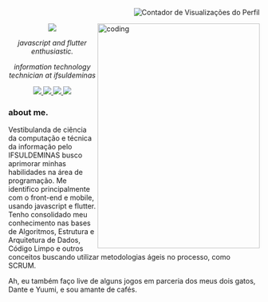 <p align="right">
 <img src="https://komarev.com/ghpvc/?username=naliferreira&color=C5472E" alt="Contador de Visualizações do Perfil">
</p>

<img
  alt="coding"
  align="right"
  width="325em"
  height="450em"
  src="https://c.tenor.com/AlUkiGkR2j8AAAAM/new-game-ahagon-umiko-programming.gif"
/>

<p align="center"><img src="https://readme-typing-svg.herokuapp.com/?lines=Hi,+dear!;I'm+Lívia+✨;Nice+to+meet+u.&color=%23ADBBC8&size=30&font=firacode&center=true">
</p>

<p align="center"><i> javascript and flutter enthusiastic. </i></p>
<p align="center"><i> information technology technician at ifsuldeminas </i></p>

<div align="center">
 <a href="mailto:analiviadesouza.contato@gmail.com">
  <img src="https://img.shields.io/badge/email-%2322272D?style=for-the-badge&logo=gmail">
 </a>
 
 <a href="https://www.linkedin.com/in/naliferreira/">
  <img src="https://img.shields.io/badge/linkedin-%2322272D?style=for-the-badge&logo=linkedin">
 </a>
 
 <a href="https://api.whatsapp.com/send?phone=553597569021&text=Ol%C3%A1%2C%20L%C3%ADvia!%20Tudo%20bem%3F">
  <img src="https://img.shields.io/badge/whatsapp-%2322272D?style=for-the-badge&logo=whatsapp">
 </a>

 <a href="https://www.instagram.com/ferrnali/">
  <img src="https://img.shields.io/badge/@ferrnali-%2322272D?style=for-the-badge&logo=instagram">
 </a>
</div>

<h3> about me. </h3>
<p> Vestibulanda de ciência da computação e técnica da informação pelo IFSULDEMINAS busco aprimorar minhas habilidades na área de programação. Me identifico principalmente com o front-end e mobile, usando javascript e flutter. Tenho consolidado meu conhecimento nas bases de Algoritmos, Estrutura e Arquitetura de Dados, Código Limpo e outros conceitos buscando utilizar metodologias ágeis no processo, como SCRUM. </p>
<p> Ah, eu também faço live de alguns jogos em parceria dos meus dois gatos, Dante e Yuumi, e sou amante de cafés. </p>
